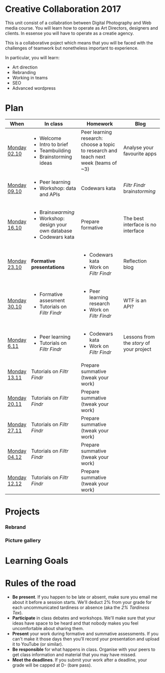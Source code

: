 # Creative Collaboration 2017 

This unit consist of a collabration between Digital Photography and Web media course. You will learn how to operate as Art Directors, designers and clients. In essense you will have to operate as a creatie agency. 

This is a collaborative poject which means that you will be faced with the challenges of teamwork but nonetheless important to experience. 

In particular, you will learn: 

* Art direction
* Rebranding 
* Working in teams 
* SEO 
* Advanced wordpress 

# Plan

When | In class | Homework | Blog 
---- | -------- | -------- | ----
[Monday<br>02.10](sessions/01)| <ul><li>Welcome <li>Intro to brief <li>Teambuilding <li>Brainstorming ideas | Peer learning research: choose a topic to research and teach next week (teams of ~3) | Analyse your favourite apps
[Monday<br>09.10](sessions/02)| <ul><li>Peer learning <li>Workshop: data and APIs | Codewars kata | *Filtr Findr* brain*storming*
[Monday<br>16.10](sessions/03)| <ul><li>Brain*swarming* <li>Workshop: design your own database<li>Codewars kata | Prepare formative | The best interface is no interface
[Monday<br>23.10](sessions/04)| **Formative presentations** | <ul><li>Codewars kata <li>Work on *Filtr Findr* | Reflection blog 
[Monday<br>30.10](sessions/05)| <ul><li>Formative assesment<li>Tutorials on *Filtr Findr* | <ul><li>Peer learning research <li>Work on *Filtr Findr* | WTF is an API?
[Monday<br>6.11](sessions/06)| <ul><li>Peer learning <li>Tutorials on *Filtr Findr* | <ul><li>Codewars kata <li>Work on *Filtr Findr* | Lessons from the *story* of your project
[Monday<br>13.11](sessions/07)| Tutorials on *Filtr Findr* | Prepare summative (tweak your work) |
[Monday<br>20.11](sessions/08)| Tutorials on *Filtr Findr* | Prepare summative (tweak your work) |
[Monday<br>27.11](sessions/09)| Tutorials on *Filtr Findr* | Prepare summative (tweak your work) |
[Monday<br>04.12](sessions/10)| Tutorials on *Filtr Findr* | Prepare summative (tweak your work) |
[Monday<br>12.12](sessions/11)| Tutorials on *Filtr Findr* | Prepare summative (tweak your work) 

# Projects 

### Rebrand 


### Picture gallery 

# Learning Goals 

# Rules of the road

* **Be present**. If you happen to be late or absent, make sure you email me about it before a session starts. We'll deduct 2% from your grade for each uncommunicated tardiness or absence (aka the *2% Tardiness Tax*).
* **Participate** in class debates and workshops. We'll make sure that your ideas have space to be heard and that nobody makes you feel uncomfortable about sharing them.
* **Present** your work during formative and summative assessments. If you can't make it those days then you'll record your presentation and upload it to YouTube (or similar).
* **Be responsible** for what happens in class. Organise with your peers to get class information and material that you may have missed.
* **Meet the deadlines**. If you submit your work after a deadline, your grade will be capped at D- (bare pass).